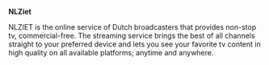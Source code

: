 <!-- markdownlint-disable MD041-->
**NLZiet**<br>

NLZIET is the online service of Dutch broadcasters that provides non-stop tv, commercial-free. The streaming service brings the best of all channels straight to your preferred device and lets you see your favorite tv content in high quality on all available platforms; anytime and anywhere.
<!-- markdownlint-enable MD041-->
